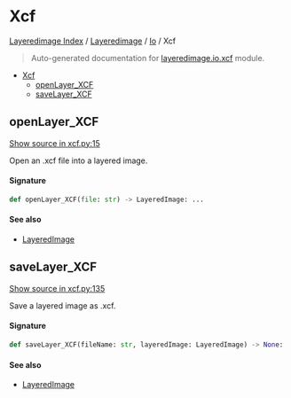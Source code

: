 # Xcf

[Layeredimage Index](../../README.md#layeredimage-index) / [Layeredimage](../index.md#layeredimage) / [Io](./index.md#io) / Xcf

> Auto-generated documentation for [layeredimage.io.xcf](../../../../layeredimage/io/xcf.py) module.

- [Xcf](#xcf)
  - [openLayer_XCF](#openlayer_xcf)
  - [saveLayer_XCF](#savelayer_xcf)

## openLayer_XCF

[Show source in xcf.py:15](../../../../layeredimage/io/xcf.py#L15)

Open an .xcf file into a layered image.

#### Signature

```python
def openLayer_XCF(file: str) -> LayeredImage: ...
```

#### See also

- [LayeredImage](../layeredimage.md#layeredimage)



## saveLayer_XCF

[Show source in xcf.py:135](../../../../layeredimage/io/xcf.py#L135)

Save a layered image as .xcf.

#### Signature

```python
def saveLayer_XCF(fileName: str, layeredImage: LayeredImage) -> None: ...
```

#### See also

- [LayeredImage](../layeredimage.md#layeredimage)
